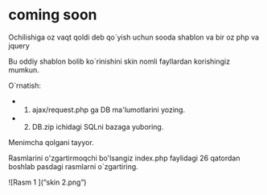 # coming soon
 Ochilishiga oz vaqt qoldi deb qo`yish uchun sooda shablon va bir oz php va jquery

Bu oddiy shablon bolib ko`rinishini skin nomli fayllardan korishingiz mumkun. 

O`rnatish:
* 1. ajax/request.php ga DB ma'lumotlarini yozing.
* 2. DB.zip ichidagi SQLni bazaga yuboring.

Menimcha qolgani tayyor.

Rasmlarini o'zgartirmoqchi bo'lsangiz index.php faylidagi 26 qatordan boshlab pasdagi rasmlarni o`zgartiring.

![Rasm 1 ](“skin 2.png”)